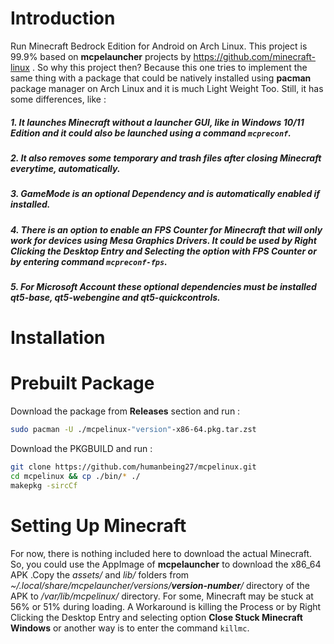 # Introduction
Run Minecraft Bedrock Edition for Android on Arch Linux. This project is 99.9% based on **mcpelauncher** projects by https://github.com/minecraft-linux . So why this project then? Because this one tries to implement the same thing with a package that could be natively installed using **pacman**  package manager on Arch Linux and it is much Light Weight Too. Still, it has some differences, like :
##### 1. It launches Minecraft without a launcher GUI, like in Windows 10/11 Edition and it could also be launched using a command ``mcpreconf``.
##### 2. It also removes some temporary and trash files after closing Minecraft everytime, automatically.
##### 3. GameMode is an optional Dependency and is automatically enabled if installed. 
##### 4. There is an option to enable an FPS Counter for Minecraft that will only work for devices using **Mesa Graphics Drivers**. It could be used by Right Clicking the Desktop Entry and Selecting the option with FPS Counter or by entering command ``mcpreconf-fps``.
##### 5. For Microsoft Account these optional dependencies must be installed **qt5-base**, **qt5-webengine** and **qt5-quickcontrols**.
# Installation
# Prebuilt Package
Download the package from **Releases** section and run :
```sh
sudo pacman -U ./mcpelinux-"version"-x86-64.pkg.tar.zst
```
Download the PKGBUILD and run :
```sh
git clone https://github.com/humanbeing27/mcpelinux.git
cd mcpelinux && cp ./bin/* ./
makepkg -sircCf
```
# Setting Up Minecraft
For now, there is nothing included here to download the actual Minecraft. So, you could use the AppImage of **mcpelauncher** to download the x86_64 APK .Copy the *assets/* and *lib/* folders from *~/.local/share/mcpelauncher/versions/**version-number**/* directory of the APK to */var/lib/mcpelinux/* directory. For some,  Minecraft may be stuck at 56% or 51% during loading. A Workaround is killing the Process or by Right Clicking the Desktop Entry and selecting option **Close Stuck Minecraft Windows** or another way is to enter the command ``killmc``.
